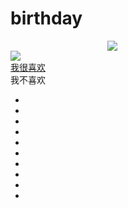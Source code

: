 # birthday
<!DOCTYPE html>
<html>

<head>

  <meta charset="UTF-8">
  <meta name="viewport" content="width=device-width, initial-scale=1.0, maximum-scale=1.0, user-scalable=0,user-scalable=no,minimal-ui">
  <title>Happy Birthday</title>
  <link rel="stylesheet" href="css/styless.css" media="screen" type="text/css" />
</head>

<body>

<div class="bg">
      <div class="velas">
        <div class="fuego"></div>
        <div class="fuego"></div>
        <div class="fuego"></div>
        <div class="fuego"></div>
        <div class="fuego"></div>
    </div>
	<div style="width: 195px;margin: 0 auto;"><img src='img/srkl.gif'>  </div>
	  
</div>
<div class="happy">
	<img src="img/HappyBirthday.png">
</div>
<div class="button-style1">
	<a href="Memories.html" class="lk1">
		<div class="link1">
			<div class="bt1">
				我很喜欢
			</div>
		</div>
	</a>    
</div>
<div class="button-style2">
	<a class="lk2">
		<div class="link2">
			<div class="bt1">
				我不喜欢
			</div>
		</div>
	</a> 
</div>
<ul class="bg-bubbles">
      <li></li>
      <li></li>
      <li></li>
      <li></li>
      <li></li>
      <li></li>
      <li></li>
      <li></li>
      <li></li>
      <li></li>
    </ul>
<script src="js/jquery-1.10.2.min.js"></script>
  <audio src="music/2.mp3" autoplay loop>
</body>

</html>
